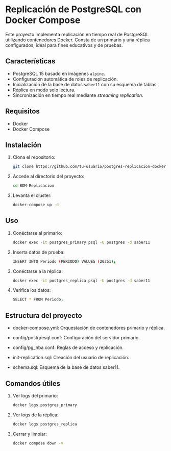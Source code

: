 # Replicación de PostgreSQL con Docker Compose

Este proyecto implementa replicación en tiempo real de PostgreSQL utilizando contenedores Docker. Consta de un primario y una réplica configurados, ideal para fines educativos y de pruebas.

## Características

- PostgreSQL 15 basado en imágenes `alpine`.
- Configuración automática de roles de replicación.
- Inicialización de la base de datos `saber11` con su esquema de tablas.
- Réplica en modo solo lectura.
- Sincronización en tiempo real mediante *streaming replication*.

## Requisitos

- Docker
- Docker Compose

## Instalación

1. Clona el repositorio:
   ```bash
   git clone https://github.com/tu-usuario/postgres-replicacion-docker.git
   
2. Accede al directorio del proyecto:
   ```bash
   cd BDM-Replicacion 

3. Levanta el cluster:
   ```bash
   docker-compose up -d

## Uso

1. Conéctarse al primario:
   ```bash
   docker exec -it postgres_primary psql -U postgres -d saber11

2. Inserta datos de prueba:
   ```bash
   INSERT INTO Periodo (PERIODO) VALUES (20251);

3. Conéctarse a la réplica:
   ```bash
   docker exec -it postgres_replica psql -U postgres -d saber11

4. Verifica los datos:
   ```bash
   SELECT * FROM Periodo;

## Estructura del proyecto

- docker-compose.yml: Orquestación de contenedores primario y réplica.

- config/postgresql.conf: Configuración del servidor primario.

- config/pg_hba.conf: Reglas de acceso y replicación.

- init-replication.sql: Creación del usuario de replicación.

- schema.sql: Esquema de la base de datos saber11.


## Comandos útiles

1. Ver logs del primario:
   ```bash
   docker logs postgres_primary

2. Ver logs de la réplica:
   ```bash
   docker logs postgres_replica

3. Cerrar y limpiar:
   ```bash
   docker compose down -v